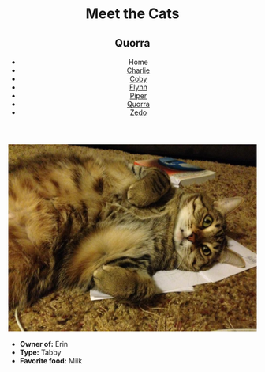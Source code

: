<!DOCTYPE html>
<html lang="en">
  <head>
    <meta charset="UTF-8" />
    <title>Meet the Cats | Quorra</title>
    <link href="css/style.css" rel="stylesheet" />
  </head>

  <body>
    <header>
      <h1>Meet the Cats</h1>
      <h2>Quorra</h2>

  <nav>
        <ul>
          <li><a herf="index.html">Home</a></li>
          <li><a href="black-n-white/charlie.html">Charlie</a></li>
          <li><a href="snowshoe/coby.html">Coby</a></li>
          <li><a href="tabby/flynn.html">Flynn</a></li>
          <li><a href="egyptian-mau/piper">Piper</a></li>
          <li><a href="tabby/quora.html">Quorra</a></li>
          <li><a href="tux/zedo.html">Zedo</a></li>
        </ul>
      </nav>
    </header>

 <main>

   <img src="quorra.jpg" alt="Quorra" />

   <ul>
        <li><strong>Owner of:</strong> Erin</li>
        <li><strong>Type:</strong> Tabby</li>
        <li><strong>Favorite food:</strong> Milk</li>
      </ul>

 </main>
  </body>
</html>
